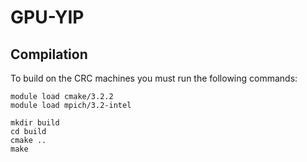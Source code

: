 # GPU-YIP

## Compilation
To build on the CRC machines you must run the following commands:
```
module load cmake/3.2.2
module load mpich/3.2-intel

mkdir build
cd build 
cmake ..
make
```
